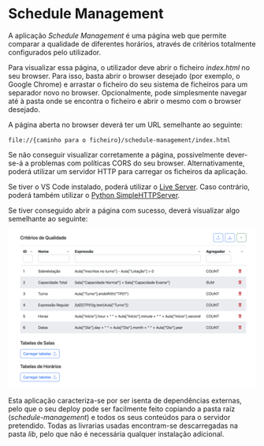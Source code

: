 # Schedule Management

A aplicação *Schedule Management* é uma página web que permite comparar a qualidade de diferentes horários, através de critérios totalmente configurados pelo utilizador.

Para visualizar essa página, o utilizador deve abrir o ficheiro *index.html* no seu browser. Para isso, basta abrir o browser desejado (por exemplo, o Google Chrome) e arrastar o ficheiro do seu sistema de ficheiros para um separador novo no browser. Opcionalmente, pode simplesmente navegar até à pasta onde se encontra o ficheiro e abrir o mesmo com o browser desejado.

A página aberta no browser deverá ter um URL semelhante ao seguinte:

```console
file://{caminho para o ficheiro}/schedule-management/index.html
```

Se não conseguir visualizar corretamente a página, possivelmente dever-se-á a problemas com políticas CORS do seu browser. Alternativamente, poderá utilizar um servidor HTTP para carregar os ficheiros da aplicação.

Se tiver o VS Code instalado, poderá utilizar o [Live Server](https://marketplace.visualstudio.com/items?itemName=ritwickdey.LiveServer). Caso contrário, poderá também utilizar o [Python SimpleHTTPServer](https://docs.python.org/3/library/http.server.html#http.server.SimpleHTTPRequestHandler).

Se tiver conseguido abrir a página com sucesso, deverá visualizar algo semelhante ao seguinte:

![Schedule Management](docs/schedule-management.png)

Esta aplicação caracteriza-se por ser isenta de dependências externas, pelo que o seu deploy pode ser facilmente feito copiando a pasta raíz (*schedule-management*) e todos os seus conteúdos para o servidor pretendido. Todas as livrarias usadas encontram-se descarregadas na pasta *lib*, pelo que não é necessária qualquer instalação adicional.
